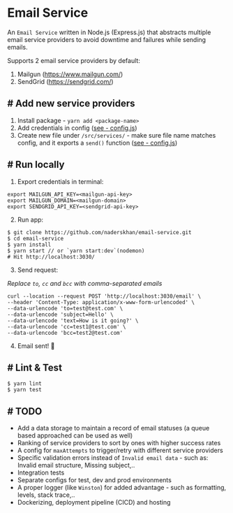 # Email Service
An `Email Service` written in Node.js (Express.js) that abstracts multiple email service providers to avoid downtime and failures while sending emails.

Supports 2 email service providers by default:
1. Mailgun (https://www.mailgun.com/)
2. SendGrid (https://sendgrid.com/)


## # Add new service providers
1. Install package - `yarn add <package-name>`
2. Add credentials in config ([see - config.js](https://github.com/naderskhan/email-service/blob/master/src/config.js))
3. Create new file under `/src/services/` - make sure file name matches config, and it exports a `send()` function ([see - config.js](https://github.com/naderskhan/email-service/blob/master/src/services))

## # Run locally
1. Export credentials in terminal:
```
export MAILGUN_API_KEY=<mailgun-api-key>
export MAILGUN_DOMAIN=<mailgun-domain>
export SENDGRID_API_KEY=<sendgrid-api-key>
```

2. Run app:
```
$ git clone https://github.com/naderskhan/email-service.git
$ cd email-service
$ yarn install
$ yarn start // or `yarn start:dev`(nodemon)
# Hit http://localhost:3030/
```

3. Send request:

*Replace `to`, `cc` and `bcc` with comma-separated emails*
```
curl --location --request POST 'http://localhost:3030/email' \
--header 'Content-Type: application/x-www-form-urlencoded' \
--data-urlencode 'to=test@test.com' \
--data-urlencode 'subject=Hello' \
--data-urlencode 'text=How is it going?' \
--data-urlencode 'cc=test1@test.com' \
--data-urlencode 'bcc=test2@test.com'
```

4. Email sent! 🚀


## # Lint & Test
```
$ yarn lint
$ yarn test
```


## # TODO
- Add a data storage to maintain a record of email statuses (a queue based approached can be used as well)
- Ranking of service providers to sort by ones with higher success rates
- A config for `maxAttempts` to trigger/retry with different service providers
- Specific validation errors instead of `Invalid email data` - such as: Invalid email structure, Missing subject,..
- Integration tests
- Separate configs for test, dev and prod environments
- A proper logger (like `Winston`) for added advantage - such as formatting, levels, stack trace,..
- Dockerizing, deployment pipeline (CICD) and hosting



